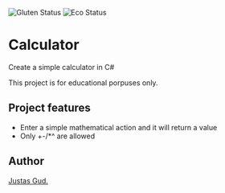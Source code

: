![Gluten Status](https://img.shields.io/badge/Gluten-Free-green.svg)
![Eco Status](https://img.shields.io/badge/ECO-Friendly-green.svg)

# Calculator
Create a simple calculator in C#


This project is for educational porpuses only.


## Project features

-   Enter a simple mathematical action and it will return a value
-   Only +-/*^ are allowed


## Author

[Justas Gud.](https://github.com/Justas383)
